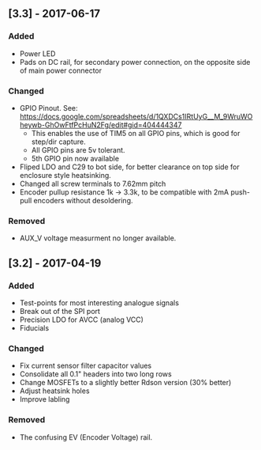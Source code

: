 
## [3.3] - 2017-06-17
### Added
* Power LED
* Pads on DC rail, for secondary power connection, on the opposite side of main power connector

### Changed
* GPIO Pinout. See: https://docs.google.com/spreadsheets/d/1QXDCs1IRtUyG__M_9WruWOheywb-GhOwFtfPcHuN2Fg/edit#gid=404444347
  * This enables the use of TIM5 on all GPIO pins, which is good for step/dir capture.
  * All GPIO pins are 5v tolerant.
  * 5th GPIO pin now available
* Fliped LDO and C29 to bot side, for better clearance on top side for enclosure style heatsinking.
* Changed all screw terminals to 7.62mm pitch
* Encoder pullup resistance 1k -> 3.3k, to be compatible with 2mA push-pull encoders without desoldering.

### Removed
* AUX_V voltage measurment no longer available.


## [3.2] - 2017-04-19
### Added
* Test-points for most interesting analogue signals
* Break out of the SPI port
* Precision LDO for AVCC (analog VCC)
* Fiducials

### Changed
* Fix current sensor filter capacitor values
* Consolidate all 0.1" headers into two long rows
* Change MOSFETs to a slightly better Rdson version (30% better)
* Adjust heatsink holes
* Improve labling

### Removed
* The confusing EV (Encoder Voltage) rail.
